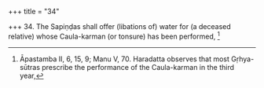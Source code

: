 +++
title = "34"

+++
34. The Sapiṇḍas shall offer (libations of) water for (a deceased relative) whose Caula-karman (or tonsure) has been performed, [^20] 


[^20]:  Āpastamba II, 6, 15, 9; Manu V, 70. Haradatta observes that most Gṛhya-sūtras prescribe the performance of the Caula-karman in the third year,
